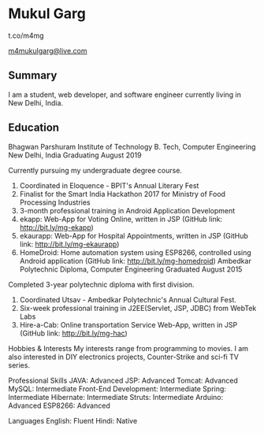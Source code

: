 # Mukul Garg
t.co/m4mg

m4mukulgarg@live.com

## Summary
I am a student, web developer, and software engineer currently living in New Delhi, India. 

## Education
Bhagwan Parshuram Institute of Technology
B. Tech, Computer Engineering
New Delhi, India
Graduating August 2019

Currently pursuing my undergraduate degree course.
1. Coordinated in Eloquence - BPIT's Annual Literary Fest
2. Finalist for the Smart India Hackathon 2017 for Ministry of Food Processing Industries
3. 3-month professional training in Android Application Development 
4. ekapp: Web-App for Voting Online, written in JSP (GitHub link: http://bit.ly/mg-ekapp)
5. ekaurapp: Web-App for Hospital Appointments, written in JSP (GitHub link: http://bit.ly/mg-ekaurapp)
6. HomeDroid: Home automation system using ESP8266, controlled using Android application (GitHub link: http://bit.ly/mg-homedroid)
Ambedkar Polytechnic
Diploma, Computer Engineering
Graduated August 2015

Completed 3-year polytechnic diploma with first division.
1. Coordinated Utsav - Ambedkar Polytechnic's Annual Cultural Fest.
2. Six-week professional training in J2EE(Servlet, JSP, JDBC) from WebTek Labs
3. Hire-a-Cab: Online transportation Service Web-App, written in JSP (GitHub link: http://bit.ly/mg-hac) 

Hobbies & Interests
My interests range from programming to movies. I am also interested in DIY electronics projects, Counter-Strike and sci-fi TV series.

Professional Skills
JAVA: Advanced
JSP: Advanced
Tomcat: Advanced
MySQL: Intermediate
Front-End Development: Intermediate
Spring: Intermediate
Hibernate: Intermediate
Struts: Intermediate
Arduino: Advanced
ESP8266: Advanced

Languages
English: Fluent
Hindi: Native
